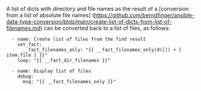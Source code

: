 A list of dicts with directory and file names as the result of a [conversion from a list of absolute file names]
(https://github.com/berndfinger/ansible-data-type-conversion/blob/main/create-list-of-dicts-from-list-of-filenames.md)
can be converted back to a list of files, as follows:

```
  - name: Create list of files from the find result
    set_fact:
      __fact_filenames_only: "{{ __fact_filenames_only|d([]) + [ item.file ] }}"
    loop: "{{ __fact_dir_filenames }}"

  - name: Display list of files
    debug:
      msg: "{{ __fact_filenames_only }}"
```
